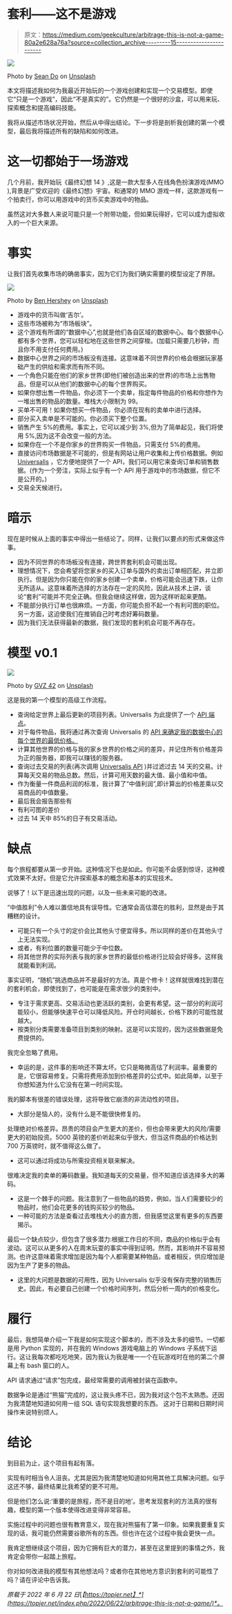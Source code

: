 # 套利——这不是游戏

> 原文：<https://medium.com/geekculture/arbitrage-this-is-not-a-game-80a2e628a76a?source=collection_archive---------15----------------------->

![](img/be19eebe152bc8c8b4dafb2b5636e5f3.png)

Photo by [Sean Do](https://unsplash.com/es/@everywheresean?utm_source=medium&utm_medium=referral) on [Unsplash](https://unsplash.com?utm_source=medium&utm_medium=referral)

本文将描述我如何为我最近开始玩的一个游戏创建和实现一个交易模型。即使它“只是一个游戏”，因此“不是真实的”。它仍然是一个很好的沙盒，可以用来玩、探索概念和提高编码技能。

我将从描述市场状况开始，然后从中得出结论。下一步将是剖析我创建的第一个模型，最后我将描述所有的缺陷和如何改进。

# 这一切都始于一场游戏

几个月前，我开始玩《最终幻想 14 》,这是一款大型多人在线角色扮演游戏(MMO ),背景是广受欢迎的《最终幻想》宇宙。和通常的 MMO 游戏一样，这款游戏有一个拍卖行，你可以用游戏中的货币买卖游戏中的物品。

虽然这对大多数人来说可能只是一个附带功能，但如果玩得好，它可以成为虚拟收入的一个巨大来源。

# 事实

让我们首先收集市场的确凿事实，因为它们为我们确实需要的模型设定了界限。

![](img/c83abee3fb21715b57ad0f24455adb66.png)

Photo by [Ben Hershey](https://unsplash.com/@benhershey?utm_source=medium&utm_medium=referral) on [Unsplash](https://unsplash.com?utm_source=medium&utm_medium=referral)

*   游戏中的货币叫做‘吉尔’。
*   这些市场被称为“市场板块”。
*   这个游戏有所谓的“数据中心”,也就是他们各自区域的数据中心。每个数据中心都有多个世界，您可以轻松地在这些世界之间穿梭。(加载只需要几秒钟，而且你不用支付任何费用。)
*   数据中心世界之间的市场板没有连接。这意味着不同世界的价格会根据玩家基础产生的供给和需求而有所不同。
*   一个角色只能在他们的家乡世界(即他们被创造出来的世界)的市场上出售物品，但是可以从他们的数据中心的每个世界购买。
*   如果你想出售一件物品，你必须下一个卖单，指定每件物品的价格和你想作为一堆出售的物品的数量。堆栈大小限制为 99。
*   买单不可用！如果你想买一件物品，你必须在现有的卖单中进行选择。
*   部分买入卖单是不可能的。你必须买下整个位置。
*   销售产生 5%的费用。事实上，它可以减少到 3%,但为了简单起见，我们将使用 5%,因为这不会改变一般的方法。
*   如果你在一个不是你家乡的世界购买一件物品，只需支付 5%的费用。
*   直接访问市场数据是不可能的，但是有网站让用户收集和上传价格数据。例如 [Universalis](https://universalis.app/) ，它方便地提供了一个 API，我们可以用它来查询订单和销售数据。(作为一个旁注，实际上似乎有一个 API 用于游戏中的市场数据，但它不是公开的。)
*   交易全天候进行。

# 暗示

现在是时候从上面的事实中得出一些结论了。同样，让我们以要点的形式来做这件事。

*   因为不同世界的市场板没有连接，跨世界套利机会可能出现。
*   理想情况下，您会希望将您家乡的买入订单与国外的卖出订单相匹配，并立即执行。但是因为你只能在你的家乡创建一个卖单，价格可能会迅速下跌，让你无所适从。这意味着所选择的方法存在一定的风险，因此从技术上讲，谈论“套利”可能并不完全正确。但我会继续这样做，因为这样听起来更酷。
*   不能部分执行订单也很麻烦。一方面，你可能负担不起一个有利可图的职位。另一方面，这迫使我们在推销自己时考虑好筹码数量。
*   因为我们无法获得最新的数据，我们发现的套利机会可能不再存在。

# 模型 v0.1

![](img/cdc5fdec3f1c42fe6a1f9c6962e2dd43.png)

Photo by [GVZ 42](https://unsplash.com/@gvz42?utm_source=medium&utm_medium=referral) on [Unsplash](https://unsplash.com?utm_source=medium&utm_medium=referral)

这是我的第一个模型的高级工作流程。

*   查询给定世界上最后更新的项目列表。Universalis 为此提供了一个 [API 端点](https://docs.universalis.app/#most-recently-updated-items)。
*   对于每件物品，我将通过再次查询 Universalis 的 [API 来确定我的数据中心的每个世界的最低价格。](https://docs.universalis.app/#market-board-current-data)
*   计算其他世界的价格与我的家乡世界的价格之间的差异，并记住所有价格差异为正的服务器，即我可以赚钱的服务器。
*   查询过去交易的列表(再次调用 [Universalis API](https://docs.universalis.app/#market-board-sale-history) )并过滤过去 14 天的交易。计算每天交易的物品总数。然后，计算可用天数的最大值、最小值和中值。
*   作为衡量一件商品利润的标准，我计算了“中值利润”,即计算出的价格差乘以交易商品的中值数量。
*   最后我会报告那些有
*   有利可图的差价
*   过去 14 天中 85%的日子有交易活动。

# 缺点

每个旅程都要从第一步开始。这种情况下也是如此。你可能不会感到惊讶，这种模式效果不太好。但是它允许探索基本的概念和基本的实现技术。

说够了！以下是迅速出现的问题，以及一些未来可能的改进。

“中值胜利”令人难以置信地具有误导性。它通常会高估潜在的胜利，显然是由于其糟糕的设计。

*   可能只有一个头寸的定价会比其他头寸便宜得多。所以同样的差价在其他头寸上无法实现。
*   或者，有利位置的数量可能少于中位数。
*   将其他世界的实际列表与我的家乡世界的最低价格进行比较会好得多。这样我就能看到利润。

事实证明，“随机”挑选商品并不是最好的方法。真是个修卡！这样就很难找到潜在的套利机会，即使找到了，也可能是在需求很少的类别中。

*   专注于需求更高、交易活动也更活跃的类别，会更有希望。这一部分的利润可能较小，但能够快速平仓可以降低风险。开仓时间越长，价格下跌的可能性就越大。
*   按类别分类需要准备项目到类别的映射。这是可以实现的，因为这些数据是免费提供的。

我完全忽略了费用。

*   幸运的是，这件事的影响还不算太坏。它只是略微高估了利润率。最重要的是，它很容易修复。只需将费用添加到价格差异的公式中。如此简单，以至于你想知道为什么它没有在第一时间实现。

我的脚本有很差的错误处理，这将导致它崩溃的非流动性的项目。

*   大部分是恼人的，没有什么是不能很快修复的。

处理绝对价格差异。昂贵的项目会产生更大的差价，但也会带来更大的风险/需要更大的初始投资。5000 英镑的差价听起来似乎很大，但当这件商品的价格达到 700 万英镑时，就不值得这么做了。

*   这可以通过将成功与所需投资相关联来解决。

很难决定我的卖单的筹码数量。我知道每天的交易量，但不知道应该选择多大的筹码。

*   这是一个棘手的问题。我注意到了一些物品的趋势，例如，当人们需要较少的物品时，他们会花更多的钱购买较少的物品。
*   一种可能的方法是查看过去堆栈大小的直方图，但我感觉这里有更多的东西要揭示。

最后一个缺点较少，但包含了很多潜力:根据工作日的不同，商品的价格似乎会有波动。这可以从更多的人在周末玩耍的事实中得到证明。然而，其影响并不容易预测。也许这意味着需求增加是因为每个人都需要某种物品，或者相反，供应增加是因为生产了更多的物品。

*   这里的大问题是数据的可用性，因为 Universalis 似乎没有保存完整的销售历史。因此，有必要自己创建一个价格时间序列，然后分析一周内的价格变化。

# 履行

最后，我想简单介绍一下我是如何实现这个脚本的，而不涉及太多的细节。一切都是用 Python 实现的，并在我的 Windows 游戏电脑上的 Windows 子系统下运行。这让我每次都吃吃地笑，因为我认为我是唯一一个在玩游戏时在他的第二个屏幕上有 bash 窗口的人。

API 请求通过“请求”包完成，最经常需要的调用被封装在函数中。

数据争论是通过“熊猫”完成的，这让我头疼不已，因为我对这个包不太熟悉。还因为我清楚地知道如何用一组 SQL 语句实现我想要的东西。
这对于日期和日期时间操作来说特别烦人。

# 结论

到目前为止，这个项目有起有落。

实现有时相当令人沮丧。尤其是因为我清楚地知道如何用其他工具解决问题。似乎这还不够，最终结果比我希望的更不可用。

但是他们怎么说:‘重要的是旅程，而不是目的地’。思考发现套利的方法真的很有趣，模型的第一个版本使得改进变得非常容易。

实施过程中的问题也很有教育意义，现在我对熊猫有了第一印象。如果我要重复实现的话，我可能仍然需要谷歌所有的东西。但也许在这个过程中我会更快一点。

我肯定想继续这个项目，因为它拥有巨大的潜力，甚至在这里提到的事情之外，我肯定会带你一起踏上旅程。

你对如何改进我的模型有其他想法吗？或者你在其他地方意识到套利的可能性了吗？请在评论中告诉我。

*原载于 2022 年 6 月 22 日*[*【https://topjer.net】*](https://topjer.net/index.php/2022/06/22/arbitrage-this-is-not-a-game/)*。*